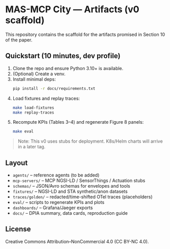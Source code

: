 # MAS-MCP City — Artifacts (v0 scaffold)

This repository contains the scaffold for the artifacts promised in Section 10 of the paper.

## Quickstart (10 minutes, dev profile)

1. Clone the repo and ensure Python 3.10+ is available.
2. (Optional) Create a venv.
3. Install minimal deps:
   ```bash
   pip install -r docs/requirements.txt
   ```
4. Load fixtures and replay traces:
   ```bash
   make load-fixtures
   make replay-traces
   ```
5. Recompute KPIs (Tables 3–4) and regenerate Figure 8 panels:
   ```bash
   make eval
   ```

> Note: This v0 uses stubs for deployment. K8s/Helm charts will arrive in a later tag.

## Layout
- `agents/` – reference agents (to be added)
- `mcp-servers/` – MCP NGSI-LD / SensorThings / Actuation stubs
- `schemas/` – JSON/Avro schemas for envelopes and tools
- `fixtures/` – NGSI-LD and STA synthetic/anon datasets
- `traces/golden/` – redacted/time-shifted OTel traces (placeholders)
- `eval/` – scripts to regenerate KPIs and plots
- `dashboards/` – Grafana/Jaeger exports
- `docs/` – DPIA summary, data cards, reproduction guide

## License
Creative Commons Attribution–NonCommercial 4.0 (CC BY-NC 4.0).

